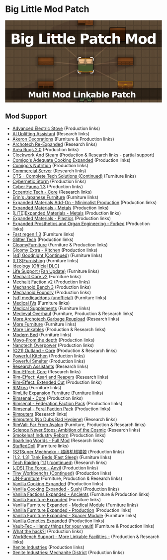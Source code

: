 # Big Little Mod Patch

![](https://github.com/Daria40K/Big-Little-Mod-Patch/blob/main/About/Preview.png)

## Mod Support
- [Advanced Electric Stove](https://steamcommunity.com/sharedfiles/filedetails/?id=2054487688) (Production links)
- [AI Uplifting Assistant](https://steamcommunity.com/sharedfiles/filedetails/?id=1227757287) (Research links)
- [Akeron Decorations](https://steamcommunity.com/sharedfiles/filedetails/?id=2755025925) (Furniture & Production links)
- [Archotech Re-Expanded](https://steamcommunity.com/sharedfiles/filedetails/?id=2351084803) (Research links)
- [Area Rugs 2.0](https://steamcommunity.com/sharedfiles/filedetails/?id=1988111624) (Production links)
- [Clockwork And Steam](https://steamcommunity.com/sharedfiles/filedetails/?id=1736127702) (Production & Research links - partial support)
- [Comigo's Adequate Cooking Expanded](https://steamcommunity.com/sharedfiles/filedetails/?id=2553865508) (Production links)
- [Comigo's Nutrition](https://steamcommunity.com/sharedfiles/filedetails/?id=2546863371) (Production links)
- [Commercial Server](https://steamcommunity.com/sharedfiles/filedetails/?id=1714455977) (Research links)
- [CTS - Complete Tech Solutions (Continued)](https://steamcommunity.com/sharedfiles/filedetails/?id=2291310971) (Furniture links)
- [Cybernetic Storm](https://steamcommunity.com/sharedfiles/filedetails/?id=959147004) (Production links)
- [Cyber Fauna 1.3](https://steamcommunity.com/sharedfiles/filedetails/?id=1548649032) (Production links)
- [Eccentric Tech - Core](https://steamcommunity.com/sharedfiles/filedetails/?id=2552623545) (Research links)
- [Erin's Japanese Furniture](https://steamcommunity.com/sharedfiles/filedetails/?id=2354938860) (Furniture links)
- [Expanded Materials Add-On - Minimalist Production](https://steamcommunity.com/sharedfiles/filedetails/?id=2564410016) (Production links)
- [Expanded Materials - Metals](https://steamcommunity.com/sharedfiles/filedetails/?id=2259837114) (Production links)
- [[LITE]Expanded Materials - Metals](https://steamcommunity.com/sharedfiles/filedetails/?id=2434786884) (Production links)
- [Expanded Materials - Plastics](https://steamcommunity.com/sharedfiles/filedetails/?id=2465263608) (Production links)
- [Expanded Prosthetics and Organ Engineering - Forked](https://steamcommunity.com/sharedfiles/filedetails/?id=1949064302) (Production links)
- [Fast regen 1.3](https://steamcommunity.com/sharedfiles/filedetails/?id=943925765) (Furniture links)
- [Glitter Tech](https://steamcommunity.com/sharedfiles/filedetails/?id=2558099206) (Production links)
- [GloomyFurniture](https://steamcommunity.com/sharedfiles/filedetails/?id=1558635181) (Furniture & Production links)
- [Gloomy Extra - Kitchen](https://steamcommunity.com/sharedfiles/filedetails/?id=1730938407) (Production links)
- [[sd] Goodnight (Continued)](url=https://steamcommunity.com/sharedfiles/filedetails/?id=2019045154) (Furniture links)
- [[LTS]Furnishing](https://steamcommunity.com/sharedfiles/filedetails/?id=2567438519) (Furniture links)
- [Ideology [Official DLC]](https://store.steampowered.com/app/1392840/RimWorld__Ideology/)
- [Life Support (Fan Update)](https://steamcommunity.com/sharedfiles/filedetails/?id=2036610942) (Furniture links)
- [Mechalit Core v2](https://steamcommunity.com/sharedfiles/filedetails/?id=2659987145) (Furniture links)
- [Mechalit Faction v2](https://steamcommunity.com/sharedfiles/filedetails/?id=2660600094) (Production links)
- [Mechanoid Bench 3](https://steamcommunity.com/sharedfiles/filedetails/?id=2793336382) (Production links)
- [Mechanoid Foundry](https://steamcommunity.com/sharedfiles/filedetails/?id=2743980081) (Production links)
- [[sd] medicaddons (unofficial)](https://steamcommunity.com/sharedfiles/filedetails/?id=2012914831) (Furniture links)
- [Medical IVs](https://steamcommunity.com/sharedfiles/filedetails/?id=1424438685) (Furniture links)
- [Medical Supplements](https://steamcommunity.com/sharedfiles/filedetails/?id=2195037369) (Furniture links)
- [Medieval Overhaul](https://steamcommunity.com/sharedfiles/filedetails/?id=2553700067) (Furniture, Production & Research links)
- [More Archotech Garbage Reupload](https://steamcommunity.com/sharedfiles/filedetails/?id=2391102796) (Research links)
- [More Furniture](https://steamcommunity.com/sharedfiles/filedetails/?id=2565302299) (Furniture links)
- [More Linkables](https://steamcommunity.com/sharedfiles/filedetails/?id=1103809207) (Production & Research links)
- [Modern Bed](https://steamcommunity.com/sharedfiles/filedetails/?id=2430249387) (Furniture links)
- [Moyo-From the depth](https://steamcommunity.com/workshop/filedetails/?id=2182305386) (Production links)
- [Nanotech Overpower](https://steamcommunity.com/sharedfiles/filedetails/?id=2547371232) (Production links)
- [[O21] Outland - Core](https://steamcommunity.com/sharedfiles/filedetails/?id=2755501685) (Production & Research links)
- [Powerful Kitchen](https://steamcommunity.com/sharedfiles/filedetails/?id=2310644681) (Production links)
- [Powerful Smelter](https://steamcommunity.com/sharedfiles/filedetails/?id=2331001560) (Production links)
- [Research Assistants](https://steamcommunity.com/sharedfiles/filedetails/?id=2659862896) (Research links)
- [Rim-Effect: Core](https://steamcommunity.com/sharedfiles/filedetails/?id=2479560240) (Research links)
- [Rim-Effect: Asari and Reapers](https://steamcommunity.com/sharedfiles/filedetails/?id=2651149728) (Research links)
- [Rim-Effect: Extended Cut](https://steamcommunity.com/sharedfiles/filedetails/?id=2479492267) (Production links)
- [RIMkea](https://steamcommunity.com/sharedfiles/filedetails/?id=769201959) (Furniture links)
- [RimLife Expansion Furniture](https://steamcommunity.com/sharedfiles/filedetails/?id=2309537905) (Furniture links)
- [Rimsenal - Core](https://steamcommunity.com/sharedfiles/filedetails/?id=725947920) (Production links)
- [Rimsenal - Federation Faction Pack](https://steamcommunity.com/sharedfiles/filedetails/?id=736172213) (Production links)
- [Rimsenal - Feral Faction Pack](https://steamcommunity.com/sharedfiles/filedetails/?id=736207111) (Production links)
- [Rimputers](https://steamcommunity.com/sharedfiles/filedetails/?id=2795070262) (Research links)
- [Rimputers (No Dubs Bad Hygiene)](https://steamcommunity.com/sharedfiles/filedetails/?id=2798666741) (Research links)
- [RimVali: Far From Avalon](https://steamcommunity.com/sharedfiles/filedetails/?id=2180380125) (Furniture, Production & Research links)
- [Science Never Stops: Ambition of the Cosmic](https://steamcommunity.com/sharedfiles/filedetails/?id=1802857253) (Research links)
- [Smokeleaf Industry Reborn](https://steamcommunity.com/sharedfiles/filedetails/?id=2018570327) (Production links)
- [Sparkling Worlds - Full Mod](https://steamcommunity.com/sharedfiles/filedetails/?id=1123043922) (Research links)
- [StuffedDoll](https://steamcommunity.com/sharedfiles/filedetails/?id=1937192602) (Furniture links)
- [[SZ]Super Mechneko - 超级机械猫娘](https://steamcommunity.com/sharedfiles/filedetails/?id=2128611954) (Production links)
- [[1.2, 1.3] Tank Beds (Fast Sleep)](https://steamcommunity.com/sharedfiles/filedetails/?id=2020858426) (Furniture links)
- [Tech Raiding [1.1] (continued)](https://steamcommunity.com/sharedfiles/filedetails/?id=2103664182) (Research links)
- [[JDS] The Forge - Anvil](https://steamcommunity.com/sharedfiles/filedetails/?id=1967561500) (Production links)
- [Tiny Workbenchs (Continued)](https://steamcommunity.com/sharedfiles/filedetails/?id=2387981423) (Production links)
- [UN-Furniture](https://steamcommunity.com/sharedfiles/filedetails/?id=2019774854) (Furniture, Production & Research links)
- [Vanilla Cooking Expanded](https://steamcommunity.com/sharedfiles/filedetails/?id=2134308519) (Production links)
- [Vanilla Cooking Expanded - Sushi](https://steamcommunity.com/sharedfiles/filedetails/?id=2158539170) (Production links)
- [Vanilla Factions Expanded - Ancients](https://steamcommunity.com/sharedfiles/filedetails/?id=2654846754) (Furniture & Production links)
- [Vanilla Furniture Expanded](https://steamcommunity.com/sharedfiles/filedetails/?id=1718190143) (Furniture links)
- [Vanilla Furniture Expanded - Medical Module](https://steamcommunity.com/sharedfiles/filedetails/?id=1718191613) (Furniture links)
- [Vanilla Furniture Expanded - Production](https://steamcommunity.com/sharedfiles/filedetails/?id=1880253632) (Production links)
- [Vanilla Furniture Expanded - Spacer Module](https://steamcommunity.com/sharedfiles/filedetails/?id=2028381079) (Furniture links)
- [Vanilla Genetics Expanded](https://steamcommunity.com/sharedfiles/filedetails/?id=2801160906) (Production links)
- [Vault-Tec - Handy things for your vault!](https://steamcommunity.com/sharedfiles/filedetails/?id=1888778429) (Furniture & Production links)
- [What the hack?!](https://steamcommunity.com/sharedfiles/filedetails/?id=1505914869) (Production links)
- [WorkBench Support - More Linkable Facilities -](https://steamcommunity.com/sharedfiles/filedetails/?id=2238610692) (Production & Research links)
- [Xenite Industries](https://steamcommunity.com/sharedfiles/filedetails/?id=2008073296) (Production links)
- [Xenite Industries: Mechanite District](https://steamcommunity.com/sharedfiles/filedetails/?id=2008073831) (Production links)